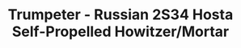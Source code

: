 ---
layout: product
title: "Trumpeter - Russian 2S34 Hosta Self-Propelled Howitzer/Mortar"
price: "5400" 
desc: "N/A"
img_path: "/assets/img/TRU09562.jpg"
brand: "N/A"
available: false
special_offer: false
new: false
soon: false
cat: "010000"
subcat: "013400"
subsubcat: "0N/A"
sifra: "TRU09562"
popular: true
---
